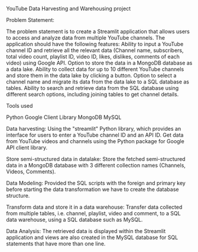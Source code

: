 YouTube Data Harvesting and Warehousing project

Problem Statement:

The problem statement is to create a Streamlit application that allows users to access and analyze data from multiple YouTube channels. The application should have the following features:
  Ability to input a YouTube channel ID and retrieve all the relevant data (Channel name, subscribers, total video count, playlist ID, video ID, likes, dislikes, comments of each video) using Google API.
 Option to store the data in a MongoDB database as a data lake.
 Ability to collect data for up to 10 different YouTube channels and store them in the data lake by clicking a button.
 Option to select a channel name and migrate its data from the data lake to a SQL database as tables.
Ability to search and retrieve data from the SQL database using different search options, including joining tables to get channel details.

Tools used

Python
Google Client Library
MongoDB
MySQL

Data harvesting: Using the "streamlit" Python library, which provides an interface for users to enter a YouTube channel ID and an API ID. Get data from YouTube videos and channels using the Python package for Google API client library.

Store semi-structured data in datalake: Store the fetched semi-structured data in a MongoDB database with 3 different collection names (Channels, Videos, Comments).

Data Modeling: Provided the SQL scripts with the foreign and primary key before starting the data transformation we have to create the database structure.

Transform data and store it in a data warehouse: Transfer data collected from multiple tables, i.e. channel, playlist, video and comment, to a SQL data warehouse, using a SQL database such as MySQL.

Data Analysis: The retrieved data is displayed within the Streamlit application and views are also created in the MySQL database for SQL statements that have more than one line.


